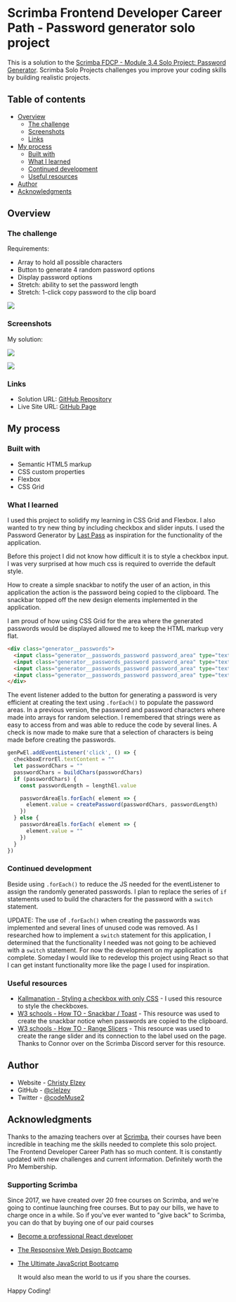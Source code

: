 # Scrimba Frontend Developer Career Path - Password generator solo project

This is a solution to the [Scrimba FDCP - Module 3.4 Solo Project: Password Generator](https://www.figma.com/file/YRO9Iw5IYaOorjnRyNz4bV/Random-Password-Generator?node-id=0%3A1). Scrimba Solo Projects challenges you improve your coding skills by building realistic projects.

## Table of contents

- [Overview](#overview)
  - [The challenge](#the-challenge)
  - [Screenshots](#screenshots)
  - [Links](#links)
- [My process](#my-process)
  - [Built with](#built-with)
  - [What I learned](#what-i-learned)
  - [Continued development](#continued-development)
  - [Useful resources](#useful-resources)
- [Author](#author)
- [Acknowledgments](#acknowledgments)


## Overview

### The challenge

Requirements:

- Array to hold all possible characters
- Button to generate 4 random password options
- Display password options
- Stretch: ability to set the password length
- Stretch: 1-click copy password to the clip board

![](./images/figma-design-password-generator-dark.png)


### Screenshots

My solution:

![](./images/app-screenshot.png)

![](./images/mobile-app-screenshot.png)


### Links

- Solution URL: [GitHub Repository](https://github.com/clelzey/password-generator)
- Live Site URL: [GitHub Page](https://clelzey.github.io/password-generator/)

## My process

### Built with

- Semantic HTML5 markup
- CSS custom properties
- Flexbox
- CSS Grid

### What I learned

I used this project to solidify my learning in CSS Grid and Flexbox. I also wanted to try new thing by including
checkbox and slider inputs. I used the Password Generator by [Last Pass](https://www.lastpass.com/features/password-generator)
as inspiration for the functionality of the application.

Before this project I did not know how difficult it is to style a checkbox input. I was very surprised at how much css is
required to override the default style.

How to create a simple snackbar to notify the user of an action, in this application the action is the password being copied
to the clipboard. The snackbar topped off the new design elements implemented in the application.

I am proud of how using CSS Grid for the area where the generated passwords would be displayed allowed me to keep the HTML markup
very flat.

```html
<div class="generator__passwords">
  <input class="generator__passwords_password password_area" type="text">
  <input class="generator__passwords_password password_area" type="text">
  <input class="generator__passwords_password password_area" type="text">
  <input class="generator__passwords_password password_area" type="text">
</div>
```

The event listener added to the button for generating a password is very efficient at creating the text using
`.forEach()` to populate the password areas. In a previous version, the password and password characters where
made into arrays for random selection. I remembered that strings were as easy to access from and was able to
reduce the code by several lines. A check is now made to make sure that a selection of characters is being made
before creating the passwords.

```js
genPwEl.addEventListener('click', () => {
  checkboxErrorEl.textContent = ""
  let passwordChars = ""
  passwordChars = buildChars(passwordChars)
  if (passwordChars) {
    const passwordLength = lengthEl.value

    passwordAreaEls.forEach( element => {
      element.value = createPassword(passwordChars, passwordLength)
    })
  } else {
    passwordAreaEls.forEach( element => {
      element.value = ""
    })
  }
})
```

### Continued development

Beside using `.forEach()` to reduce the JS needed for the eventListener to assign the randomly generated passwords. I plan
to replace the series of `if` statements used to build the characters for the password with a `switch` statement.

UPDATE: The use of `.forEach()` when creating the passwords was implemented and several lines of unused code was removed.
As I researched how to implement a `switch` statement for this application, I determined that the functionality I needed
was not going to be achieved with a `switch` statement. For now the development on my application is complete. Someday I
would like to redevelop this project using React so that I can get instant functionality more like the page I used for
inspiration.

### Useful resources

- [Kallmanation - Styling a checkbox with only CSS](https://www.kallmanation.com/styling-a-checkbox-with-only-css) - I
used this resource to style the checkboxes.
- [W3 schools - How TO - Snackbar / Toast](https://www.w3schools.com/howto/howto_js_snackbar.asp) - This resource was used
to create the snackbar notice when passwords are copied to the clipboard.
- [W3 schools - How TO - Range Slicers](https://www.w3schools.com/howto/howto_js_rangeslider.asp) - This resource was used
to create the range slider and its connection to the label used on the page. Thanks to Connor over on the Scrimba Discord
server for this resource.

## Author

- Website - [Christy Elzey](https://clelzey.github.io/digital-business-card/)
- GitHub - [@clelzey](https://github.com/clelzey/)
- Twitter - [@codeMuse2](https://twitter.com/codeMuse2)


## Acknowledgments

Thanks to the amazing teachers over at [Scrimba](https://scrimba.com/), their courses have been incredible in teaching
me the skills needed to complete this solo project. The Frontend Developer Career Path has so much content. It is constantly
updated with new challenges and current information. Definitely worth the Pro Membership.

### Supporting Scrimba

Since 2017, we have created over 20 free courses on Scrimba, and we're going to
continue launching free courses. But to pay our bills, we have to charge once
in a while. So if you've ever wanted to "give back" to Scrimba, you can do that by buying
one of our paid courses

- [Become a professional React developer](https://scrimba.com/course/greact)
- [The Responsive Web Design Bootcamp](https://scrimba.com/course/gresponsive)
- [The Ultimate JavaScript Bootcamp](https://scrimba.com/course/gjavascript)

  It would also mean the world to us if you share the courses.

Happy Coding!
